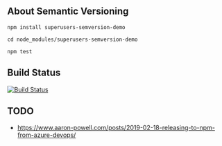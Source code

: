 ## About Semantic Versioning

```
npm install superusers-semversion-demo

cd node_modules/superusers-semversion-demo

npm test

```

## Build Status

[![Build Status](https://dev.azure.com/superusers-kursus/nodejs/_apis/build/status/about-semantic-versioning-demo-2019?branchName=master)](https://dev.azure.com/superusers-kursus/nodejs/_build/latest?definitionId=34&branchName=master)







## TODO

- https://www.aaron-powell.com/posts/2019-02-18-releasing-to-npm-from-azure-devops/
